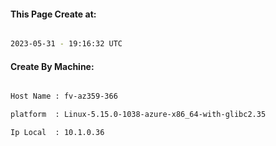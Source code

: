 
   
#### This Page Create at:

```bash

2023-05-31 - 19:16:32 UTC

```

#### Create By Machine:

```bash

Host Name : fv-az359-366

platform  : Linux-5.15.0-1038-azure-x86_64-with-glibc2.35

Ip Local  : 10.1.0.36

```

